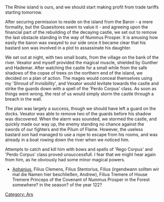 The Rhine island is ours, and we should start making profit from trade
tariffs starting tomorrow.

After securing permission to reside on the island from the Baron - a
mere formality, but the Quaesitores seem to value it - and agreeing upon
the financial part of the rebuilding of the decaying castle, we set out
to remove the last obstacle standing in the way of Nummus Prosper. It is
amusing how easily the baron was swayed to our side once it became clear
that his bastard son was involved in a plot to assassinate his daughter.

We set out at night, with two small boats, from the village on the bank
of the river. Vexator and myself provided the magical muscle, shielded
by Gunther and Hademar. After watching the castle for a small while from
the safe shadows of the copse of trees on the northern end of the
island, we decided on a plan of action. The mages would conceal
themselves using my 'Shroud of Invisibility', and Vexator would levitate
towards the castle and strike the guards down with a spell of the 'Perdo
Corpus' class. As soon as things went wrong, the rest of us would simply
storm the castle through a breach in the wall.

The plan was largely a success, though we should have left a guard on
the docks. Vexator was able to remove two of the guards before his
shadow was discovered. When the alarm was sounded, we stormed the
castle, and quickly made our way up, the enemy standing no chance
against the swords of our fighters and the Pilum of Flame. However, the
useless bastard son had managed to use a rope to escape from his rooms,
and was already in a boat rowing down the river when we noticed him.

Attempts to catch and kill him with bows and spells of 'Rego Corpus' and
'Perdo Corpus' class proved unsuccessfull. I fear that we might hear
again from him, as he obviously had some minor magical powers.

  -
    [Aphanius](Aphanius "wikilink"), Filius Clemens, Filius Stentorius,
    Filius (irgendwann sollten wir mal die Namen hier beschließen,
    Andrew), Filius Tremere of House Tremere
    Princeps of the Covenant of Nummus Prosper
    in the Forest somewhere?
    in the season? of the year 122?

[Category: Ars](Category:_Ars "wikilink")